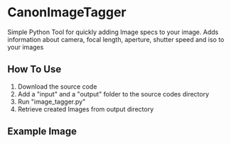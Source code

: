 # CanonImageTagger
Simple Python Tool for quickly adding Image specs to your image. Adds information about camera, focal length, aperture, shutter speed and iso to your images

## How To Use
1. Download the source code
2. Add a "input" and a "output" folder to the source codes directory
3. Run "image_tagger.py"
4. Retrieve created Images from output directory

## Example Image

